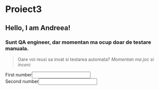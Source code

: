 # **Proiect3**
## Hello, I am Andreea!

### Sunt QA engineer, dar momentan ma ocup doar de testare manuala.
> Oare voi reusi sa invat si testarea automata?
*Momentan ma joc si incerc*

<div>
First number<input type="text">
  </div>
<div>
Second number<input type="text">
  </div>
